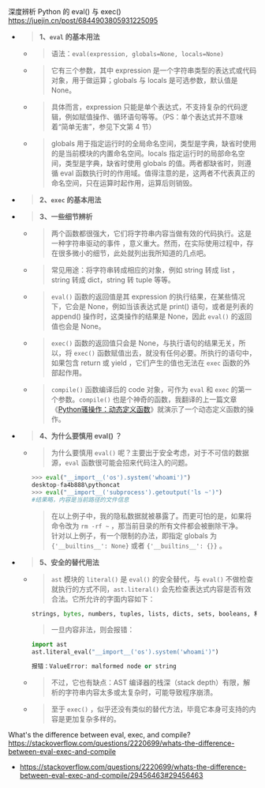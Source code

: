 
深度辨析 Python 的 eval() 与 exec() https://juejin.cn/post/6844903805931225095
- > **1、`eval` 的基本用法**
  * > 语法：`eval(expression, globals=None, locals=None)`
  * > 它有三个参数，其中 expression 是一个字符串类型的表达式或代码对象，用于做运算；globals 与 locals 是可选参数，默认值是 None。
  * > 具体而言，expression 只能是单个表达式，不支持复杂的代码逻辑，例如赋值操作、循环语句等等。（PS：单个表达式并不意味着“简单无害”，参见下文第 4 节）
  * > globals 用于指定运行时的全局命名空间，类型是字典，缺省时使用的是当前模块的内置命名空间。locals 指定运行时的局部命名空间，类型是字典，缺省时使用 globals 的值。两者都缺省时，则遵循 eval 函数执行时的作用域。值得注意的是，这两者不代表真正的命名空间，只在运算时起作用，运算后则销毁。
- > **2、`exec` 的基本用法**
- > **3、一些细节辨析**
  * > 两个函数都很强大，它们将字符串内容当做有效的代码执行。这是一种字符串驱动的事件 ，意义重大。然而，在实际使用过程中，存在很多微小的细节，此处就列出我所知道的几点吧。
  * > 常见用途：将字符串转成相应的对象，例如 string 转成 list ，string 转成 dict，string 转 tuple 等等。
  * > `eval()` 函数的返回值是其 expression 的执行结果，在某些情况下，它会是 None，例如当该表达式是 print() 语句，或者是列表的 append() 操作时，这类操作的结果是 None，因此 `eval()` 的返回值也会是 None。
  * > `exec()` 函数的返回值只会是 None，与执行语句的结果无关，所以，将 `exec()` 函数赋值出去，就没有任何必要。所执行的语句中，如果包含 return 或 yield ，它们产生的值也无法在 `exec` 函数的外部起作用。
  * > `compile()` 函数编译后的 code 对象，可作为 `eval` 和 `exec` 的第一个参数。`compile()` 也是个神奇的函数，我翻译的上一篇文章《[Python骚操作：动态定义函数](https://mp.weixin.qq.com/s/o-HuE3VxgHedfe8X5fUrMA)》就演示了一个动态定义函数的操作。
- > **4、为什么要慎用 eval() ？**
  * > 为什么要慎用 `eval()` 呢？主要出于安全考虑，对于不可信的数据源，`eval` 函数很可能会招来代码注入的问题。
    ```py
    >>> eval("__import__('os').system('whoami')")
    desktop-fa4b888\pythoncat
    >>> eval("__import__('subprocess').getoutput('ls ~')")
    #结果略，内容是当前路径的文件信息
    ```
    > 在以上例子中，我的隐私数据就被暴露了。而更可怕的是，如果将命令改为 `rm -rf ~` ，那当前目录的所有文件都会被删除干净。 <br> 针对以上例子，有一个限制的办法，即指定 globals 为 `{'__builtins__': None}` 或者 `{'__builtins__': {}}` 。
- > **5、安全的替代用法**
  * > `ast` 模块的 `literal()` 是 `eval()` 的安全替代，与 `eval()` 不做检查就执行的方式不同，`ast.literal()` 会先检查表达式内容是否有效合法。它所允许的字面内容如下：
    ```py
    strings, bytes, numbers, tuples, lists, dicts, sets, booleans, 和 None
    ```
    > 一旦内容非法，则会报错：
    ```py
    import ast
    ast.literal_eval("__import__('os').system('whoami')")
    
    报错：ValueError: malformed node or string
    ```
  * > 不过，它也有缺点：AST 编译器的栈深（stack depth）有限，解析的字符串内容太多或太复杂时，可能导致程序崩溃。
  * > 至于 `exec()` ，似乎还没有类似的替代方法，毕竟它本身可支持的内容是更加复杂多样的。

What's the difference between eval, exec, and compile? https://stackoverflow.com/questions/2220699/whats-the-difference-between-eval-exec-and-compile
- https://stackoverflow.com/questions/2220699/whats-the-difference-between-eval-exec-and-compile/29456463#29456463
